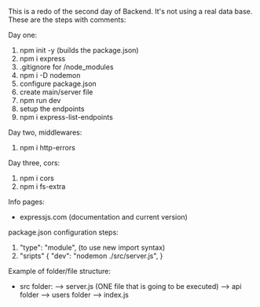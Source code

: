 This is a redo of the second day of Backend. It's not using a real data base. These are the steps with comments:

Day one:

1. npm init -y (builds the package.json)
2. npm i express
3. .gitignore for /node_modules
4. npm i -D nodemon
5. configure package.json
6. create main/server file
7. npm run dev
8. setup the endpoints
9. npm i express-list-endpoints

Day two, middlewares:

1. npm i http-errors

Day three, cors:

1. npm i cors
2. npm i fs-extra

Info pages:

- expressjs.com (documentation and current version)

package.json configuration steps:

1. "type": "module", (to use new import syntax)
2. "sripts" {
   "dev": "nodemon ./src/server.js",
   }

Example of folder/file structure:

- src folder:
  --> server.js (ONE file that is going to be executed)
  --> api folder
  --> users folder
  --> index.js
